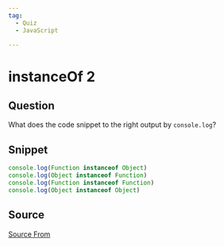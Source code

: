 ```yaml
---
tag:
  - Quiz
  - JavaScript

---
```

  
# instanceOf 2

## Question
What does the code snippet to the right output by `console.log`?

## Snippet
```js
console.log(Function instanceof Object)
console.log(Object instanceof Function)
console.log(Function instanceof Function)
console.log(Object instanceof Object)
```
    


##  Source
[Source From](https://bigfrontend.dev/quiz/instanceOf-2)

  